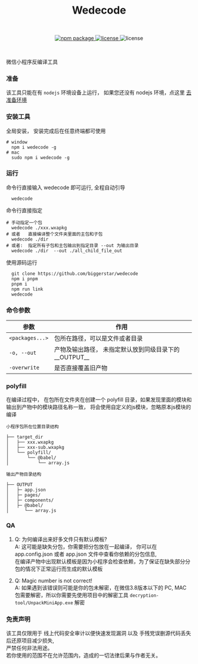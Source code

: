 <h1 align="center">Wedecode</h1>
<br/>
<p align="center">
    <a href="https://npmjs.com/package/wedecode">
        <img src="https://img.shields.io/npm/v/wedecode.svg" alt="npm package">
    </a>
    <a href="https://img.shields.io/npm/l/wedecode">
      <img src="https://img.shields.io/npm/l/wedecode?" alt="license"/>
    </a>
   <img src="https://img.shields.io/badge/%E5%BE%AE%E4%BF%A1%E7%89%88%E6%9C%AC-%3E=20180111-brightgreen.svg" alt="license"/>

</p>
<br/>


微信小程序反编译工具

### 准备

该工具只能在有 `nodejs` 环境设备上运行， 如果您还没有 nodejs 环境，点这里 [去准备环境](https://nodejs.org/)

### 安装工具

全局安装， 安装完成后在任意终端都可使用
```shell
# window
  npm i wedecode -g
# mac
  sudo npm i wedecode -g
```

### 运行

命令行直接输入 wedecode 即可运行, 全程自动引导

```shell
  wedecode
```

命令行直接指定

```shell
# 手动指定一个包
  wedecode ./xxx.wxapkg
# 或者   直接编译整个文件夹里面的主包和子包
  wedecode ./dir
# 或者:  指定所有子包和主包输出到指定目录 --out 为输出目录
  wedecode ./dir  --out ./all_child_file_out
```

使用源码运行

```shell
  git clone https://github.com/biggerstar/wedecode
  npm i pnpm
  pnpm i
  npm run link
  wedecode
```

### 命令参数

| 参数                  | 作用                                  |
|---------------------|-------------------------------------|
| `<packages...>`     | 包所在路径，可以是文件或者目录                     |
| `-o, --out`         | 产物及输出路径， 未指定默认放到同级目录下的 \_\_OUTPUT__ |
| `-overwrite` | 是否直接覆盖旧产物                           |

### polyfill
在编译过程中， 在包所在文件夹在创建一个 polyfill 目录，如果发现里面的模块和输出到产物中的模块路径名称一致， 将会使用自定义的js模块，忽略原本js模块的编译  


```
小程序包所在位置目录结构
  
├── target_dir  
│   ├── xxx.wxapkg    
│   ├── xxx-sub.wxapkg    
│   └── polyfill/  
│       └── @babel/    
│           └── array.js    

```
```
输出产物目录结构   

├── OUTPUT  
│   ├─ app.json  
│   ├─ pages/  
│   ├─ components/  
│   ├─ @babel/  
│      └── array.js
```

### QA
1. Q: 为何编译出来好多文件只有默认模板?  
   A: 这可能是缺失分包，你需要把分包放在一起编译， 你可以在 app.config.json 或者 app.json 文件中查看你依赖的分包信息,    
      在编译产物中出现默认模板是因为小程序会检查依赖，为了保证在缺失部分分包的情况下正常运行而生成的默认模板  

2. Q: Magic number is not correct!     
   A: 如果遇到该错误则可能是你的包未解密，在微信3.8版本以下的 PC, MAC 包需要解密，所以你需要先使用项目中的解密工具 `decryption-tool/UnpackMiniApp.exe` 解密    
 

 
### 免责声明

该工具仅限用于 线上代码安全审计以便快速发现漏洞 以及 手残党误删源代码丢失后还原项目减少损失,  
严禁任何非法用途。  
若你使用的范围不在允许范围内，造成的一切法律后果与作者无关。  
